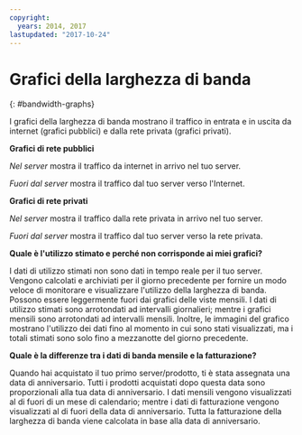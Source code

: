 ```yaml
---
copyright:
  years: 2014, 2017
lastupdated: "2017-10-24"
---
```


# Grafici della larghezza di banda
{: #bandwidth-graphs}

I grafici della larghezza di banda mostrano il traffico in entrata e in uscita da internet (grafici pubblici) e dalla rete privata (grafici privati).

**Grafici di rete pubblici**

*Nel server* mostra il traffico da internet in arrivo nel tuo server.

*Fuori dal server* mostra il traffico dal tuo server verso l'Internet.

**Grafici di rete privati**

*Nel server* mostra il traffico dalla rete privata in arrivo nel tuo server.

*Fuori dal server* mostra il traffico dal tuo server verso la rete privata.

**Quale è l'utilizzo stimato e perché non corrisponde ai miei grafici?**

I dati di utilizzo stimati non sono dati in tempo reale per il tuo server. Vengono calcolati e archiviati per il giorno precedente per fornire un modo veloce di monitorare e visualizzare l'utilizzo della larghezza di banda. Possono essere leggermente fuori dai grafici delle viste mensili. I dati di utilizzo stimati sono arrotondati ad intervalli giornalieri; mentre i grafici mensili sono arrotondati ad intervalli mensili. Inoltre, le immagini del grafico mostrano l'utilizzo dei dati fino al momento in cui sono stati visualizzati, ma i totali stimati sono solo fino a mezzanotte del giorno precedente.

**Quale è la differenze tra i dati di banda mensile e la fatturazione?**

Quando hai acquistato il tuo primo server/prodotto, ti è stata assegnata una data di anniversario. Tutti i prodotti acquistati dopo questa data sono proporzionali alla tua data di anniversario. I dati mensili vengono visualizzati al di fuori di un mese di calendario; mentre i dati di fatturazione vengono visualizzati al di fuori della data di anniversario. Tutta la fatturazione della larghezza di banda viene calcolata in base alla data di anniversario.
